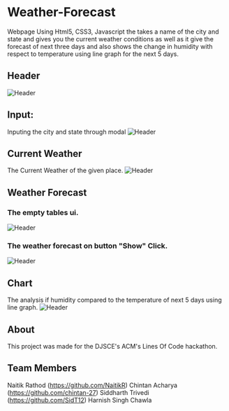 # Weather-Forecast
Webpage Using Html5, CSS3, Javascript the takes a name of the city and state and gives you the current weather conditions as well as it give the forecast of next three days and also shows the change in humidity with respect to temperature using line graph for the next 5 days.
## Header
![Header](https://github.com/chintan-27/Weather-Forecast/blob/master/one.JPG)
## Input:
Inputing the city and state through modal
![Header](https://github.com/chintan-27/Weather-Forecast/blob/master/two.JPG)
## Current Weather
The Current Weather of the given place.
![Header](https://github.com/chintan-27/Weather-Forecast/blob/master/three.JPG)
## Weather Forecast
### The empty tables ui.
![Header](https://github.com/chintan-27/Weather-Forecast/blob/master/four.JPG)
### The weather forecast on button "Show" Click.
![Header](https://github.com/chintan-27/Weather-Forecast/blob/master/five.JPG)
## Chart
The analysis if humidity compared to the temperature of next 5 days using line graph.
![Header](https://github.com/chintan-27/Weather-Forecast/blob/master/six.JPG)
## About
This project was made for the DJSCE's ACM's Lines Of Code hackathon.
## Team Members
Naitik Rathod (https://github.com/NaitikR)
Chintan Acharya (https://github.com/chintan-27)
Siddharth Trivedi (https://github.com/SidT12)
Harnish Singh Chawla 
